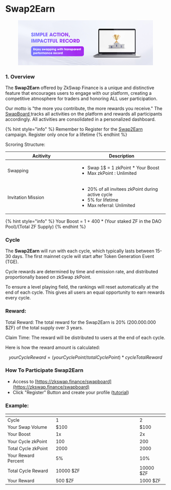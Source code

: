 # Swap2Earn

<figure><img src="../.gitbook/assets/2.jpg" alt=""><figcaption></figcaption></figure>

### 1. Overview

The **Swap2Earn** offered by ZkSwap Finance is a unique and distinctive feature that encourages users to engage with our platform, creating a competitive atmosphere for traders and honoring ALL user participation.

Our motto is "the more you contribute, the more rewards you receive." The [SwapBoard ](https://zkswap.finance/swapboard)tracks all activities on the platform and rewards all participants accordingly. All activities are consolidated in a personalized dashboard.

{% hint style="info" %}
Remember to Register for the [Swap2Earn ](https://zkswap.finance/swapboard)campaign. Register only once for a lifetime
{% endhint %}

Scroring Structure:

<table><thead><tr><th width="213.33333333333331">Acitivity</th><th>Description</th></tr></thead><tbody><tr><td>Swapping</td><td><ul><li>Swap 1$ = 1 zkPoint * Your Boost</li><li>Max zkPoint : Unlimited</li></ul></td></tr><tr><td>Invitation Mission</td><td><ul><li>20% of all invitees zkPoint during active cycle </li><li>5% for lifetime</li><li>Max referral: Unlimited</li></ul></td></tr></tbody></table>

{% hint style="info" %}
Your Boost = 1 + 400 \* (Your staked ZF in the DAO Pool)/(Total ZF Supply)
{% endhint %}

### Cycle

The **Swap2Earn** will run with each cycle, which typically lasts between 15-30 days. The first mainnet cycle will start after Token Generation Event (TGE).

Cycle rewards are determined by time and emission rate, and distributed proportionally based on zkSwap zkPoint.

To ensure a level playing field, the rankings will reset automatically at the end of each cycle. This gives all users an equal opportunity to earn rewards every cycle.

### Reward:

Total Reward: The total reward for the Swap2Earn is 20% (200.000.000 $ZF) of the total supply over 3 years.

Claim Time: The reward will be distributed to users at the end of each cycle.

Here is how the reward amount is calculated:

$$
yourCycleReward = (yourCyclePoint/totalCyclePoint) * cycleTotalReward
$$

### How To Participate **Swap2Earn**&#x20;

* Access to [https://zkswap.finance/swapboard](https://zkswap.finance/swapboard)
* Click "Register" Button and create your profile ([tutorial](../get-started/swapboard-tutorial.md))

### **Example**:

<table><thead><tr><th></th><th width="249.33333333333331"></th><th></th></tr></thead><tbody><tr><td>Cycle</td><td>1</td><td>2</td></tr><tr><td>Your Swap Volume</td><td>$100</td><td>$100</td></tr><tr><td>Your Boost</td><td>1x</td><td>2x</td></tr><tr><td>Your Cycle zkPoint </td><td>100</td><td>200</td></tr><tr><td>Total Cycle zkPoint </td><td>2000</td><td>2000</td></tr><tr><td>Your Reward Percent </td><td>5%</td><td>10%</td></tr><tr><td>Total Cycle Reward</td><td>10000 $ZF</td><td>10000 $ZF</td></tr><tr><td>Your Reward</td><td>500 $ZF</td><td>1000 $ZF</td></tr></tbody></table>

